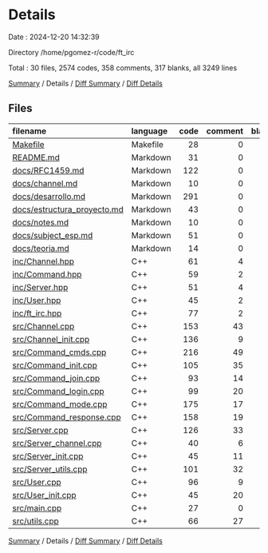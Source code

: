 # Details

Date : 2024-12-20 14:32:39

Directory /home/pgomez-r/code/ft_irc

Total : 30 files,  2574 codes, 358 comments, 317 blanks, all 3249 lines

[Summary](results.md) / Details / [Diff Summary](diff.md) / [Diff Details](diff-details.md)

## Files
| filename | language | code | comment | blank | total |
| :--- | :--- | ---: | ---: | ---: | ---: |
| [Makefile](/Makefile) | Makefile | 28 | 0 | 12 | 40 |
| [README.md](/README.md) | Markdown | 31 | 0 | 13 | 44 |
| [docs/RFC1459.md](/docs/RFC1459.md) | Markdown | 122 | 0 | 15 | 137 |
| [docs/channel.md](/docs/channel.md) | Markdown | 10 | 0 | 1 | 11 |
| [docs/desarrollo.md](/docs/desarrollo.md) | Markdown | 291 | 0 | 29 | 320 |
| [docs/estructura_proyecto.md](/docs/estructura_proyecto.md) | Markdown | 43 | 0 | 12 | 55 |
| [docs/notes.md](/docs/notes.md) | Markdown | 10 | 0 | 0 | 10 |
| [docs/subject_esp.md](/docs/subject_esp.md) | Markdown | 51 | 0 | 8 | 59 |
| [docs/teoria.md](/docs/teoria.md) | Markdown | 14 | 0 | 5 | 19 |
| [inc/Channel.hpp](/inc/Channel.hpp) | C++ | 61 | 4 | 6 | 71 |
| [inc/Command.hpp](/inc/Command.hpp) | C++ | 59 | 2 | 6 | 67 |
| [inc/Server.hpp](/inc/Server.hpp) | C++ | 51 | 4 | 9 | 64 |
| [inc/User.hpp](/inc/User.hpp) | C++ | 45 | 2 | 4 | 51 |
| [inc/ft_irc.hpp](/inc/ft_irc.hpp) | C++ | 77 | 2 | 9 | 88 |
| [src/Channel.cpp](/src/Channel.cpp) | C++ | 153 | 43 | 24 | 220 |
| [src/Channel_init.cpp](/src/Channel_init.cpp) | C++ | 136 | 9 | 25 | 170 |
| [src/Command_cmds.cpp](/src/Command_cmds.cpp) | C++ | 216 | 49 | 19 | 284 |
| [src/Command_init.cpp](/src/Command_init.cpp) | C++ | 105 | 35 | 8 | 148 |
| [src/Command_join.cpp](/src/Command_join.cpp) | C++ | 93 | 14 | 9 | 116 |
| [src/Command_login.cpp](/src/Command_login.cpp) | C++ | 99 | 20 | 9 | 128 |
| [src/Command_mode.cpp](/src/Command_mode.cpp) | C++ | 175 | 17 | 9 | 201 |
| [src/Command_response.cpp](/src/Command_response.cpp) | C++ | 158 | 19 | 4 | 181 |
| [src/Server.cpp](/src/Server.cpp) | C++ | 126 | 33 | 9 | 168 |
| [src/Server_channel.cpp](/src/Server_channel.cpp) | C++ | 40 | 6 | 7 | 53 |
| [src/Server_init.cpp](/src/Server_init.cpp) | C++ | 45 | 11 | 12 | 68 |
| [src/Server_utils.cpp](/src/Server_utils.cpp) | C++ | 101 | 32 | 16 | 149 |
| [src/User.cpp](/src/User.cpp) | C++ | 96 | 9 | 19 | 124 |
| [src/User_init.cpp](/src/User_init.cpp) | C++ | 45 | 20 | 7 | 72 |
| [src/main.cpp](/src/main.cpp) | C++ | 27 | 0 | 2 | 29 |
| [src/utils.cpp](/src/utils.cpp) | C++ | 66 | 27 | 9 | 102 |

[Summary](results.md) / Details / [Diff Summary](diff.md) / [Diff Details](diff-details.md)